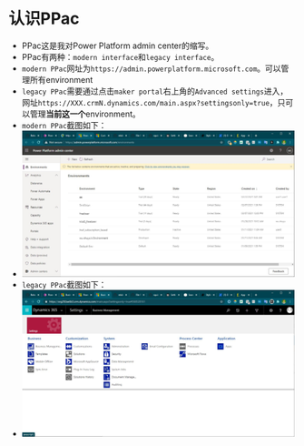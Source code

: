 # 认识PPac
+ PPac这是我对Power Platform admin center的缩写。
+ PPac有两种：`modern interface`和`legacy interface`。
+ `modern PPac`网址为`https://admin.powerplatform.microsoft.com`。可以管理所有environment
+ `legacy PPac`需要通过点击`maker portal`右上角的`Advanced settings`进入，网址`https://XXX.crmN.dynamics.com/main.aspx?settingsonly=true`，只可以管理**当前这一个**environment。
+ `modern PPac`截图如下：
+ ![](imgs/10modern-PPac.jpg)
+ `legacy PPac`截图如下：
+ ![](imgs/10legacy-PPac.jpg)


